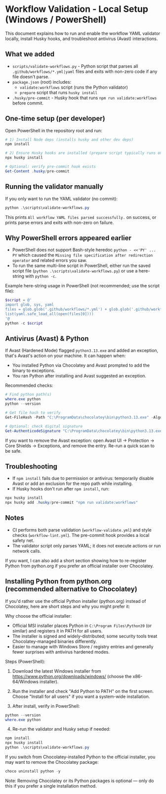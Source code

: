 # Workflow Validation - Local Setup (Windows / PowerShell)

This document explains how to run and enable the workflow YAML validator locally, install Husky hooks, and troubleshoot antivirus (Avast) interactions.

## What we added
- `scripts/validate-workflows.py` - Python script that parses all `.github/workflows/*.yml|yaml` files and exits with non-zero code if any file doesn't parse.
- `package.json` (root) includes:
  - `validate:workflows` script (runs the Python validator)
  - `prepare` script that runs `husky install`
- `.husky/pre-commit` - Husky hook that runs `npm run validate:workflows` before commit.

## One-time setup (per developer)
Open PowerShell in the repository root and run:

```powershell
# 1) Install Node deps (installs husky and other dev deps)
npm install

# 2) Ensure Husky hooks are installed (prepare script typically runs on npm install)
npx husky install

# Optional: verify pre-commit hook exists
Get-Content .husky/pre-commit
```

## Running the validator manually
If you only want to run the YAML validator (no commit):

```powershell
python .\scripts\validate-workflows.py
```

This prints `All workflow YAML files parsed successfully.` on success, or prints parse errors and exits with non-zero on failure.

## Why PowerShell errors appeared earlier
- PowerShell does not support Bash-style heredoc `python - <<'PY' ... PY` which caused the `Missing file specification after redirection operator` and related errors you saw.
- To run the same multi-line script in PowerShell, either run the saved script file (`python .\scripts\validate-workflows.py`) or use a here-string with `python -c`.

Example here-string usage in PowerShell (not recommended; use the script file):

```powershell
$script = @'
import glob, sys, yaml
files = glob.glob('.github/workflows/*.yml') + glob.glob('.github/workflows/*.yaml')
list(yaml.safe_load_all(open(files[0])))
'@
python -c $script
```

## Antivirus (Avast) & Python
If Avast (Hardened Mode) flagged `python3.13.exe` and added an exception, that's Avast's action on your machine. It can happen when:

- You installed Python via Chocolatey and Avast prompted to add the binary to exceptions.
- You ran Python after installing and Avast suggested an exception.

Recommended checks:

```powershell
# Find python path(s)
where.exe python
python --version

# Get file hash to verify
Get-FileHash -Path "C:\ProgramData\chocolatey\bin\python3.13.exe" -Algorithm SHA256

# Optional: check digital signature
Get-AuthenticodeSignature "C:\ProgramData\chocolatey\bin\python3.13.exe"
```

If you want to remove the Avast exception: open Avast UI -> Protection -> Core Shields -> Exceptions, and remove the entry. Re-run a quick scan to be safe.

## Troubleshooting
- If `npm install` fails due to permission or antivirus: temporarily disable Avast or add an exclusion for the repo path while installing.
- If Husky hooks don't run after `npm install`, run:

```powershell
npx husky install
npx husky add .husky/pre-commit "npm run validate:workflows"
```

## Notes
- CI performs both parse validation (`workflow-validate.yml`) and style checks (`workflow-lint.yml`). The pre-commit hook provides a local safety net.
- The validator script only parses YAML; it does not execute actions or run network calls.

If you want, I can also add a short section showing how to re-register Python from python.org if you prefer an official installer over Chocolatey.

## Installing Python from python.org (recommended alternative to Chocolatey)

If you'd rather use the official Python installer (python.org) instead of Chocolatey, here are short steps and why you might prefer it:

Why choose the official installer:
- Official MSI installer places Python in `C:\Program Files\Python39` (or similar) and registers it in PATH for all users.
- The installer is signed and widely-distributed; some security tools treat Chocolatey-managed binaries differently.
- Easier to manage with Windows Store / registry entries and generally fewer surprises with antivirus hardened modes.

Steps (PowerShell):

1. Download the latest Windows installer from https://www.python.org/downloads/windows/ (choose the x86-64/Windows installer).

2. Run the installer and check "Add Python to PATH" on the first screen. Choose "Install for all users" if you want a system-wide installation.

3. After install, verify in PowerShell:

```powershell
python --version
where.exe python
```

4. Re-run the validator and Husky setup if needed:

```powershell
npm install
npx husky install
python .\scripts\validate-workflows.py
```

If you switch from Chocolatey-installed Python to the official installer, you may want to remove the Chocolatey package:

```powershell
choco uninstall python -y
```

Note: Removing Chocolatey or its Python packages is optional — only do this if you prefer a single installation method.
